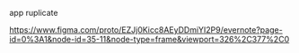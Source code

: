 app ruplicate


https://www.figma.com/proto/EZJj0Kicc8AEyDDmiYI2P9/evernote?page-id=0%3A1&node-id=35-11&node-type=frame&viewport=326%2C377%2C0